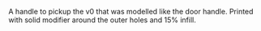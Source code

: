 A handle to pickup the v0 that was modelled like the door handle.
Printed with solid modifier around the outer holes and 15% infill.
